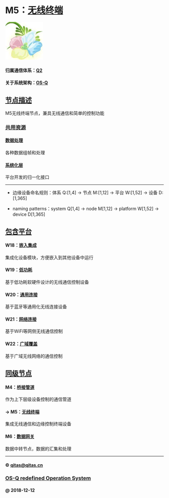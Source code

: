 ﻿# M5：[无线终端](https://github.com/OS-Q/M5) 

[![sites](OS-Q/OS-Q.png)](http://www.OS-Q.com)

#### 归属通信体系：[Q2](https://github.com/OS-Q/Q2)

#### 关于系统架构：[OS-Q](https://github.com/OS-Q/OS-Q)

## [节点描述](https://github.com/OS-Q/M5/wiki) 

M5无线终端节点，兼具无线通信和简单的控制功能

### [共用资源](OS-Q/)

#### [数据处理](IO/)

各种数据组帧和处理

#### [系统化层](OS-Q/)

平台开发的归一化接口

---

- 边缘设备命名规则：体系 Q:[1,4] -> 节点 M:[1,12] -> 平台 W:[1,52] -> 设备 D:[1,365]

- naming patterns：system Q[1,4] -> node M[1,12] -> platform W[1,52] -> device D[1,365]

## [包含平台](https://github.com/OS-Q/M5/wiki) 

#### W18：[嵌入集成](https://github.com/OS-Q/W18)

集成化设备模块，方便嵌入到其他设备中运行

#### W19：[低功耗](https://github.com/OS-Q/W19)

基于低功耗软硬件设计的无线通信控制设备

#### W20：[通用连接](https://github.com/OS-Q/W20)

基于蓝牙等通用化无线连接设备

#### W21：[网络连接](https://github.com/OS-Q/W21)

基于WiFi等网侧无线通信控制

#### W22：[广域覆盖](https://github.com/OS-Q/W22)

基于广域无线网络的通信控制

## [同级节点](https://github.com/OS-Q/Q2/wiki)

#### M4：[桥接管道](https://github.com/OS-Q/M4)

作为上下层级设备控制的通信管道

#### -> M5：[无线终端](https://github.com/OS-Q/M5)

集成无线通信和边缘控制终端设备

#### M6：[数据网关](https://github.com/OS-Q/M6)

数据中转节点，数据的汇集和处理

---

####  © qitas@qitas.cn
###  [OS-Q redefined Operation System](http://www.OS-Q.com)
####  @ 2018-12-12
